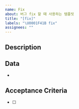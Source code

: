 ```yaml
---
name: Fix
about: 버그 fix 할 때 사용하는 템플릿
title: "[fix]"
labels: "\U0001F41B fix"
assignees: ""
---
```


## Description

## Data

-

## Acceptance Criteria

-   [ ]
